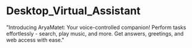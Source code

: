 # Desktop_Virtual_Assistant
"Introducing AryaMatet: Your voice-controlled companion! Perform tasks effortlessly - search, play music, and more. Get answers, greetings, and web access with ease."
